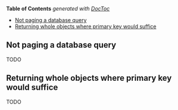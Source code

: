 <!-- START doctoc generated TOC please keep comment here to allow auto update -->
<!-- DON'T EDIT THIS SECTION, INSTEAD RE-RUN doctoc TO UPDATE -->
**Table of Contents**  *generated with [DocToc](https://github.com/thlorenz/doctoc)*

- [Not paging a database query](#not-paging-a-database-query)
- [Returning whole objects where primary key would suffice](#returning-whole-objects-where-primary-key-would-suffice)

<!-- END doctoc generated TOC please keep comment here to allow auto update -->

Not paging a database query
---------------------------

TODO

Returning whole objects where primary key would suffice
-------------------------------------------------------

TODO
